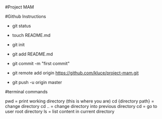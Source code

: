 #Project MAM


#Github Instructions

- git status

- touch README.md
- git init
- git add README.md
- git commit -m "first commit"
- git remote add origin https://github.com/kluce/project-mam.git
- git push -u origin master

#terminal commands

pwd = print working directory (this is where you are)
cd {directory path} = change directory 
cd .. = change directory into previous directory
cd = go to user root directory
ls = list content in current directory